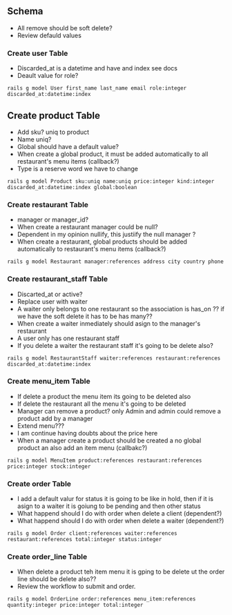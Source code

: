 ## Schema

- All remove should be soft delete?
- Review defauld values

### Create user Table
  - Discarded_at is a datetime and have and index see docs
  - Deault value for role?
```console
rails g model User first_name last_name email role:integer discarded_at:datetime:index
```


## Create product Table
  - Add sku? uniq to product
  - Name uniq?
  - Global should have a default value?
  - When create a global product, it must be added automatically to all restaurant's menu items (callback?)
  - Type is a reserve word we have to change
```console
rails g model Product sku:uniq name:uniq price:integer kind:integer discarded_at:datetime:index global:boolean
```

### Create restaurant Table
  - manager or manager_id?
  - When create a restaurant manager could be null?
  - Dependent in my opinion nullify, this justiify the null manager ?
  - When create a restaurant, global products should be added automatically to restaurant's menu items (callback?)
```console
rails g model Restaurant manager:references address city country phone
```


### Create restaurant_staff Table
  - Discarted_at or active?
  - Replace user with waiter
  - A waiter only belongs to one restaurant so the association is has_on ?? if we have the soft delete it has to be has many??
  - When create a waiter inmediately should asign to the manager's restaurant
  - A user only has one restaurant staff
  - If you delete a waiter the restaurant staff it's going to be delete also?
```console
rails g model RestaurantStaff waiter:references restaurant:references discarded_at:datetime:index
```

### Create menu_item Table
  - If delete a product the menu item its going to be deleted also
  - If delete the restaurant all the menu it's going to be deleted
  - Manager can remove a product? only Admin and admin could remove a product add by a manager
  - Extend menu???
  - I am continue having doubts about the price here
  - When a manager create a product should be created a no global product an also add an item menu (callbakc?)
```console
rails g model MenuItem product:references restaurant:references price:integer stock:integer
```

### Create order Table
  - I add a default valur for status it is going to be like in hold, then if it is asign to a waiter it is goiung to be pending and then other status
  - What happend should I do with order when delete a client (dependent?)
  - What happend should I do with order when delete a waiter (dependent?)
```console
rails g model Order client:references waiter:references restaurant:references total:integer status:integer
```

### Create order_line Table
  - When delete a product teh item menu it is gping to be delete ut the order line should be delete also??
  - Review the workflow to submit and order.
```console
rails g model OrderLine order:references menu_item:references quantity:integer price:integer total:integer
```